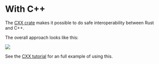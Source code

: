 # With C++

The [CXX crate][1] makes it possible to do safe interoperability between Rust
and C++.

The overall approach looks like this:

<img src="cpp/overview.svg">

See the [CXX tutorial][2] for an full example of using this.

[1]: https://cxx.rs/
[2]: https://cxx.rs/tutorial.html
